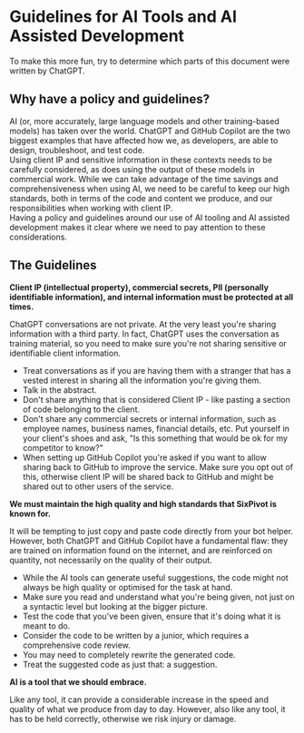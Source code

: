 # Guidelines for AI Tools and AI Assisted Development

To make this more fun, try to determine which parts of this document were written by ChatGPT.

## Why have a policy and guidelines?

AI (or, more accurately, large language models and other training-based models) has taken over the world. ChatGPT and GitHub Copilot are the two biggest examples that have affected how we, as developers, are able to design, troubleshoot, and test code.\
Using client IP and sensitive information in these contexts needs to be carefully considered, as does using the output of these models in commercial work. While we can take advantage of the time savings and comprehensiveness when using AI, we need to be careful to keep our high standards, both in terms of the code and content we produce, and our responsibilities when working with client IP.\
Having a policy and guidelines around our use of AI tooling and AI assisted development makes it clear where we need to pay attention to these considerations.

## The Guidelines

**Client IP (intellectual property), commercial secrets, PII (personally identifiable information), and internal information must be protected at all times.**

ChatGPT conversations are not private. At the very least you're sharing information with a third party. In fact, ChatGPT uses the conversation as training material, so you need to make sure you're not sharing sensitive or identifiable client information.

* Treat conversations as if you are having them with a stranger that has a vested interest in sharing all the information you're giving them.
* Talk in the abstract.
* Don't share anything that is considered Client IP - like pasting a section of code belonging to the client.
* Don't share any commercial secrets or internal information, such as employee names, business names, financial details, etc. Put yourself in your client's shoes and ask, "Is this something that would be ok for my competitor to know?"
* When setting up GitHub Copilot you're asked if you want to allow sharing back to GitHub to improve the service. Make sure you opt out of this, otherwise client IP will be shared back to GitHub and might be shared out to other users of the service.

**We must maintain the high quality and high standards that SixPivot is known for.**

It will be tempting to just copy and paste code directly from your bot helper. However, both ChatGPT and GitHub Copilot have a fundamental flaw: they are trained on information found on the internet, and are reinforced on quantity, not necessarily on the quality of their output.

* While the AI tools can generate useful suggestions, the code might not always be high quality or optimised for the task at hand.
* Make sure you read and understand what you're being given, not just on a syntactic level but looking at the bigger picture.
* Test the code that you've been given, ensure that it's doing what it is meant to do.
* Consider the code to be written by a junior, which requires a comprehensive code review.
* You may need to completely rewrite the generated code.
* Treat the suggested code as just that: a suggestion.

**AI is a tool that we should embrace.**

Like any tool, it can provide a considerable increase in the speed and quality of what we produce from day to day. However, also like any tool, it has to be held correctly, otherwise we risk injury or damage.

